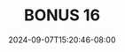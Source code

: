 --- 
title: "BONUS 16"
description: "nonton bokep BONUS 16 yandek   baru"
date: 2024-09-07T15:20:46-08:00
file_code: "2tptp39iv5t8"
draft: false
cover: "iqbsjhhduezyx2z8.jpg"
tags: ["BONUS", "bokep-indo", "bokep-viral", "bokep-ig"]
length: 106
fld_id: "1398218"
foldername: ".Wardina Hijab mantap  25 Video"
categories: [".Wardina Hijab mantap  25 Video"]
views: 33
---